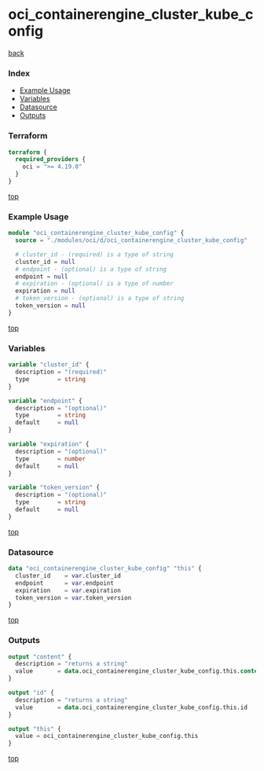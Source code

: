 # oci_containerengine_cluster_kube_config

[back](../oci.md)

### Index

- [Example Usage](#example-usage)
- [Variables](#variables)
- [Datasource](#datasource)
- [Outputs](#outputs)

### Terraform

```terraform
terraform {
  required_providers {
    oci = ">= 4.19.0"
  }
}
```

[top](#index)

### Example Usage

```terraform
module "oci_containerengine_cluster_kube_config" {
  source = "./modules/oci/d/oci_containerengine_cluster_kube_config"

  # cluster_id - (required) is a type of string
  cluster_id = null
  # endpoint - (optional) is a type of string
  endpoint = null
  # expiration - (optional) is a type of number
  expiration = null
  # token_version - (optional) is a type of string
  token_version = null
}
```

[top](#index)

### Variables

```terraform
variable "cluster_id" {
  description = "(required)"
  type        = string
}

variable "endpoint" {
  description = "(optional)"
  type        = string
  default     = null
}

variable "expiration" {
  description = "(optional)"
  type        = number
  default     = null
}

variable "token_version" {
  description = "(optional)"
  type        = string
  default     = null
}
```

[top](#index)

### Datasource

```terraform
data "oci_containerengine_cluster_kube_config" "this" {
  cluster_id    = var.cluster_id
  endpoint      = var.endpoint
  expiration    = var.expiration
  token_version = var.token_version
}
```

[top](#index)

### Outputs

```terraform
output "content" {
  description = "returns a string"
  value       = data.oci_containerengine_cluster_kube_config.this.content
}

output "id" {
  description = "returns a string"
  value       = data.oci_containerengine_cluster_kube_config.this.id
}

output "this" {
  value = oci_containerengine_cluster_kube_config.this
}
```

[top](#index)